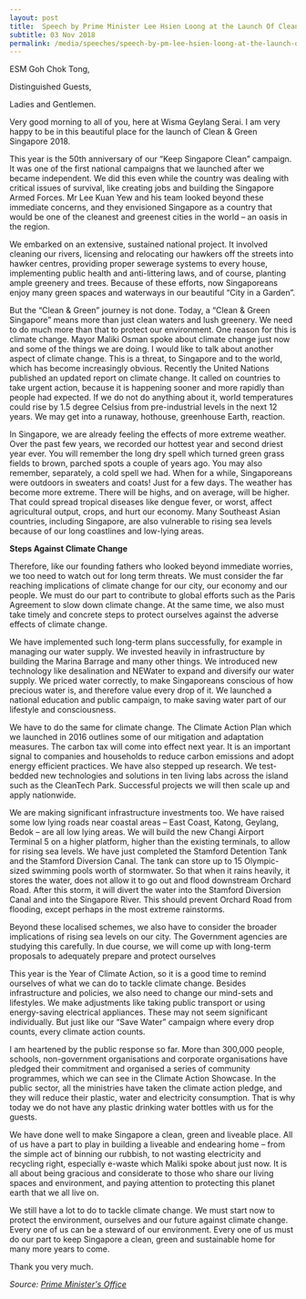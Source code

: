 ```yaml
---
layout: post
title:  Speech by Prime Minister Lee Hsien Loong at the Launch Of Clean & Green Singapore 2018
subtitle: 03 Nov 2018
permalink: /media/speeches/speech-by-pm-lee-hsien-loong-at-the-launch-of-clean-green-singapore-2018-3-november-2018
---
```



ESM Goh Chok Tong, 

Distinguished Guests, 

Ladies and Gentlemen. 

Very good morning to all of you, here at Wisma Geylang Serai. I am very happy to be in this beautiful place for the launch of Clean & Green Singapore 2018.

This year is the 50th anniversary of our “Keep Singapore Clean” campaign. It was one of the first national campaigns that we launched after we became independent. We did this even while the country was dealing with critical issues of survival, like creating jobs and building the Singapore Armed Forces. Mr Lee Kuan Yew and his team looked beyond these immediate concerns, and they envisioned Singapore as a country that would be one of the cleanest and greenest cities in the world – an oasis in the region.

We embarked on an extensive, sustained national project. It involved cleaning our rivers, licensing and relocating our hawkers off the streets into hawker centres, providing proper sewerage systems to every house, implementing public health and anti-littering laws, and of course, planting ample greenery and trees. Because of these efforts, now Singaporeans enjoy many green spaces and waterways in our beautiful “City in a Garden”.

But the “Clean & Green” journey is not done. Today, a “Clean & Green Singapore” means more than just clean waters and lush greenery. We need to do much more than that to protect our environment. One reason for this is climate change. Mayor Maliki Osman spoke about climate change just now and some of the things we are doing. I would like to talk about another aspect of climate change. This is a threat, to Singapore and to the world, which has become increasingly obvious. Recently the United Nations published an updated report on climate change. It called on countries to take urgent action, because it is happening sooner and more rapidly than people had expected. If we do not do anything about it, world temperatures could rise by 1.5 degree Celsius from pre-industrial levels in the next 12 years. We may get into a runaway, hothouse, greenhouse Earth, reaction.

In Singapore, we are already feeling the effects of more extreme weather. Over the past few years, we recorded our hottest year and second driest year ever. You will remember the long dry spell which turned green grass fields to brown, parched spots a couple of years ago. You may also remember, separately, a cold spell we had. When for a while, Singaporeans were outdoors in sweaters and coats! Just for a few days. The weather has become more extreme. There will be highs, and on average, will be higher. That could spread tropical diseases like dengue fever, or worst, affect agricultural output, crops, and hurt our economy. Many Southeast Asian countries, including Singapore, are also vulnerable to rising sea levels because of our long coastlines and low-lying areas.

**Steps Against Climate Change**

Therefore, like our founding fathers who looked beyond immediate worries, we too need to watch out for long term threats. We must consider the far reaching implications of climate change for our city, our economy and our people. We must do our part to contribute to global efforts such as the Paris Agreement to slow down climate change. At the same time, we also must take timely and concrete steps to protect ourselves against the adverse effects of climate change.

We have implemented such long-term plans successfully, for example in managing our water supply. We invested heavily in infrastructure by building the Marina Barrage and many other things. We introduced new technology like desalination and NEWater to expand and diversify our water supply. We priced water correctly, to make Singaporeans conscious of how precious water is, and therefore value every drop of it. We launched a national education and public campaign, to make saving water part of our lifestyle and consciousness.

We have to do the same for climate change. The Climate Action Plan which we launched in 2016 outlines some of our mitigation and adaptation measures. The carbon tax will come into effect next year. It is an important signal to companies and households to reduce carbon emissions and adopt energy efficient practices. We have also stepped up research. We test-bedded new technologies and solutions in ten living labs across the island such as the CleanTech Park. Successful projects we will then scale up and apply nationwide.

We are making significant infrastructure investments too. We have raised some low lying roads near coastal areas – East Coast, Katong, Geylang, Bedok – are all low lying areas. We will build the new Changi Airport Terminal 5 on a higher platform, higher than the existing terminals, to allow for rising sea levels. We have just completed the Stamford Detention Tank and the Stamford Diversion Canal. The tank can store up to 15 Olympic-sized swimming pools worth of stormwater. So that when it rains heavily, it stores the water, does not allow it to go out and flood downstream Orchard Road. After this storm, it will divert the water into the Stamford Diversion Canal and into the Singapore River. This should prevent Orchard Road from flooding, except perhaps in the most extreme rainstorms.

Beyond these localised schemes, we also have to consider the broader implications of rising sea levels on our city. The Government agencies are studying this carefully. In due course, we will come up with long-term proposals to adequately prepare and protect ourselves

This year is the Year of Climate Action, so it is a good time to remind ourselves of what we can do to tackle climate change. Besides infrastructure and policies, we also need to change our mind-sets and lifestyles. We make adjustments like taking public transport or using energy-saving electrical appliances. These may not seem significant individually. But just like our “Save Water” campaign where every drop counts, every climate action counts.

I am heartened by the public response so far. More than 300,000 people, schools, non-government organisations and corporate organisations have pledged their commitment and organised a series of community programmes, which we can see in the Climate Action Showcase. In the public sector, all the ministries have taken the climate action pledge, and they will reduce their plastic, water and electricity consumption. That is why today we do not have any plastic drinking water bottles with us for the guests.

We have done well to make Singapore a clean, green and liveable place. All of us have a part to play in building a liveable and endearing home – from the simple act of binning our rubbish, to not wasting electricity and recycling right, especially e-waste which Maliki spoke about just now. It is all about being gracious and considerate to those who share our living spaces and environment, and paying attention to protecting this planet earth that we all live on.

We still have a lot to do to tackle climate change. We must start now to protect the environment, ourselves and our future against climate change. Every one of us can be a steward of our environment. Every one of us must do our part to keep Singapore a clean, green and sustainable home for many more years to come.  

 

Thank you very much.  

 

*Source: [<a href="https://www.pmo.gov.sg/newsroom/pm-lee-hsien-loong-launch-clean-and-green-singapore-2018" target="_blank">Prime Minister's Office</a>](https://www.pmo.gov.sg/newsroom/pm-lee-hsien-loong-launch-clean-and-green-singapore-2018)*
